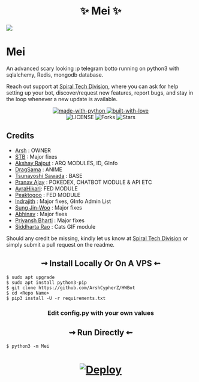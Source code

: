 </h1>
</details> 

<h1 align="center"> 
    ✨ Mei ✨ 
</h1>

![](https://wallpapercave.com/wp/wp2070233.png)
# Mei

An advanced scary looking :p telegram botto running on python3 with sqlalchemy, Redis, mongodb database.

Reach out support at [Spiral Tech Division](https://t.me/SpiralTechDivision), where you can ask for help setting up your bot, discover/request new features, report bugs, and stay in the loop whenever a new update is available. 

<p align="center">
    <a href="https://python.org">
        <img src="http://forthebadge.com/images/badges/made-with-python.svg" alt="made-with-python">
    </a>
    <a href="https://github.com/ArshCypherZ">
        <img src="http://ForTheBadge.com/images/badges/built-with-love.svg" alt="built-with-love">
    </a> <br>
    <img src="https://img.shields.io/github/license/ArshCypherZ/HWBot?style=for-the-badge&logo=appveyor" alt="LICENSE">
    <img src="https://img.shields.io/github/forks/ArshCypherZ/HWBot?style=for-the-badge&logo=appveyor" alt="Forks">
    <img src="https://img.shields.io/github/stars/ArshCypherZ/HWBot?style=for-the-badge&logo=appveyor" alt="Stars">
</p>

## Credits

+ [Arsh](https://github.com/ArshCypherZ) : OWNER
+ [STB](https://github.com/STBxD) : Major fixes
+ [Akshay Rajput](https://github.com/TheHamkerCat) : ARQ MODULES, ID, GInfo
+ [DragSama](https://github.com/DragSama) : ANIME
+ [Tsunayoshi Sawada](https://github.com/TsunayoshiSawada) : BASE
+ [Pranav Ajay](https://github.com/MoeZilla) : POKEDEX, CHATBOT MODULE & API ETC
+ [AyraHikari](https://github.com/AyraHikari): FED MODULE
+ [Peaktogoo](https://github.com/peaktogoo) : FED MODULE
+ [Indrajith](https://github.com/TamilVip007) : Major fixes, GInfo Admin List
+ [Sung Jin-Woo](https://github.com/solo-dragon) : Major fixes
+ [Abhinav](https://github.com/Kanekiken099999) : Major fixes
+ [Priyansh Bharti](https://github.com/PriyanshBharti) : Major fixes
+ [Siddharta Rao](https://github.com/IzumiCypherX) : Cats GIF module


Should any credit be missing, kindly let us know at [Spiral Tech Division](https://t.me/SpiralTechDivision) or simply submit a pull request on the readme.


<h2 align="center"> 
   ⇝ Install Locally Or On A VPS ⇜
</h2>

```console
$ sudo apt upgrade
$ sudo apt install python3-pip
$ git clone https://github.com/ArshCypherZ/HWBot
$ cd <Repo Name>
$ pip3 install -U -r requirements.txt
```
 
<h3 align="center"> 
    Edit <b>config.py</b> with your own values
</h3>

<h2 align="center"> 
   ⇝ Run Directly ⇜
</h2>

```console
$ python3 -m Mei
```

<h1>
    <p align="center">
        <a href="https://heroku.com/deploy?template=https://github.com/ArshCypherZ/HWBot">
            <img src="https://www.herokucdn.com/deploy/button.svg" alt="Deploy">
        </a>
    </p>
</h1>